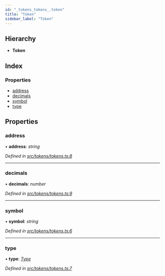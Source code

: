 ```yaml
---
id: "_tokens_tokens_.token"
title: "Token"
sidebar_label: "Token"
---
```


## Hierarchy

* **Token**

## Index

### Properties

* [address](_tokens_tokens_.token.md#address)
* [decimals](_tokens_tokens_.token.md#decimals)
* [symbol](_tokens_tokens_.token.md#symbol)
* [type](_tokens_tokens_.token.md#type)

## Properties

###  address

• **address**: *string*

*Defined in [src/tokens/tokens.ts:8](https://github.com/comit-network/comit-js-sdk/blob/cef77e4/src/tokens/tokens.ts#L8)*

___

###  decimals

• **decimals**: *number*

*Defined in [src/tokens/tokens.ts:9](https://github.com/comit-network/comit-js-sdk/blob/cef77e4/src/tokens/tokens.ts#L9)*

___

###  symbol

• **symbol**: *string*

*Defined in [src/tokens/tokens.ts:6](https://github.com/comit-network/comit-js-sdk/blob/cef77e4/src/tokens/tokens.ts#L6)*

___

###  type

• **type**: *[Type](../modules/_tokens_tokens_.md#type)*

*Defined in [src/tokens/tokens.ts:7](https://github.com/comit-network/comit-js-sdk/blob/cef77e4/src/tokens/tokens.ts#L7)*
